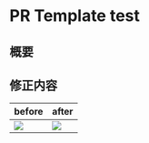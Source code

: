 # PR Template test

## 概要

## 修正内容

| before | after |
|--------|-------|
| ![](before-img-url) | ![](after-img-url) |
